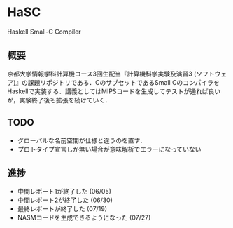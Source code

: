 # HaSC
Haskell Small-C Compiler


## 概要
京都大学情報学科計算機コース3回生配当『計算機科学実験及演習3  (ソフトウェア)』の課題リポジトリである．CのサブセットであるSmall CのコンパイラをHaskellで実装する．講義としてはMIPSコードを生成してテストが通れば良いが，実験終了後も拡張を続けていく．

## TODO
- グローバルな名前空間が仕様と違うのを直す．
- プロトタイプ宣言しか無い場合が意味解析でエラーになっていない

## 進捗
- 中間レポート1が終了した				(06/05)
- 中間レポート2が終了した				(06/30)
- 最終レポートが終了した				(07/19)
- NASMコードを生成できるようになった	(07/27)
